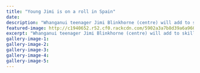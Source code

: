 ```yaml
---
title: "Young Jimi is on a roll in Spain"
date: 
description: "Whanganui teenager Jimi Blinkhorne (centre) will add to skills learned during age group tests in Australia at a month-long roller hockey training camp in Spain..."
featured-image: http://c1940652.r52.cf0.rackcdn.com/5902a3a7b8d39a6a960002fa/Jimi-Blinkhorne-roller-hockey.jpg
excerpt: "Whanganui teenager Jimi Blinkhorne (centre) will add to skills learned during age group tests in Australia at a month-long roller hockey training camp in Spain."
gallery-image-1: 
gallery-image-2: 
gallery-image-3: 
gallery-image-4: 
gallery-image-5: 
---
```

